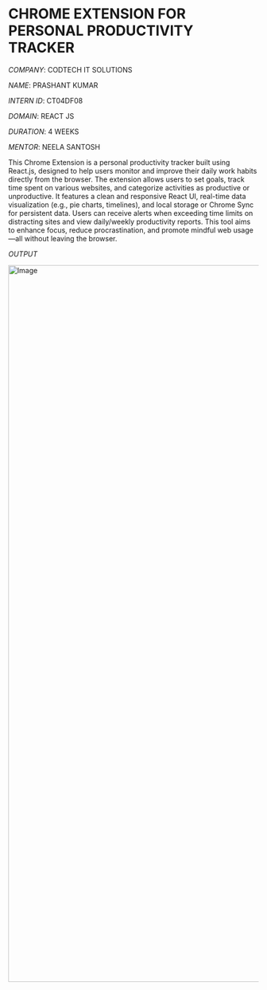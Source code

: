 # CHROME EXTENSION FOR PERSONAL PRODUCTIVITY TRACKER

*COMPANY*: CODTECH IT SOLUTIONS

*NAME*: PRASHANT KUMAR

*INTERN ID*: CT04DF08

*DOMAIN*: REACT JS

*DURATION*: 4 WEEKS

*MENTOR*: NEELA SANTOSH

This Chrome Extension is a personal productivity tracker built using React.js, designed to help users monitor and improve their daily work habits directly from the browser. The extension allows users to set goals, track time spent on various websites, and categorize activities as productive or unproductive. It features a clean and responsive React UI, real-time data visualization (e.g., pie charts, timelines), and local storage or Chrome Sync for persistent data. Users can receive alerts when exceeding time limits on distracting sites and view daily/weekly productivity reports. This tool aims to enhance focus, reduce procrastination, and promote mindful web usage—all without leaving the browser.

*OUTPUT*

<img width="1440" alt="Image" src="https://github.com/user-attachments/assets/1141f87a-8e14-49ca-96ea-8d1a3777eec9" />
